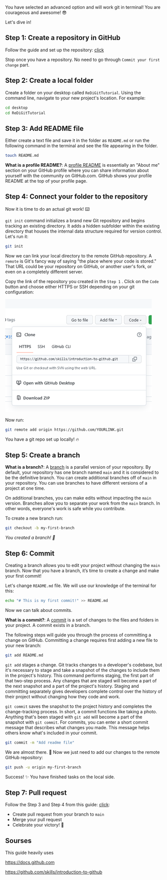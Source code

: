 You have selected an advanced option and will work git in terminal! You are courageous and awesome! :sunglasses:

Let's dive in!

## Step 1: Create a repository in GitHub

Follow the guide and set up the repository: [click](https://docs.github.com/en/get-started/quickstart/create-a-repo)

Stop once you have a repository. No need to go through `Commit your first change` part.

## Step 2: Create a local folder
Create a folder on your desktop called  `ReDiGitTutorial`. Using the command line, navigate to your new project's location. For example:
```bash
cd desktop
cd ReDiGitTutorial
```

## Step 3: Add README file
Either create a text file and save it in the folder as `README.md` or run the following command in the terminal and see the file appearing in the folder.
```bash
touch README.md
```

**What is a profile README?**: A [profile README](https://docs.github.com/account-and-profile/setting-up-and-managing-your-github-profile/customizing-your-profile/managing-your-profile-readme) is essentially an "About me" section on your GitHub profile where you can share information about yourself with the community on GitHub.com. GitHub shows your profile README at the top of your profile page.

## Step 4: Connect your folder to the repository
Now it is time to do an actual git work! :keyboard:

 `git init` command initializes a brand new Git repository and begins tracking an existing directory. It adds a hidden subfolder within the existing directory that houses the internal data structure required for version control. Let's run it:
 ```bash
git init
```

Now we can link your local directory to the  remote GitHub repository. A `remote` is Git's fancy way of saying "the place where your code is stored." That URL could be your repository on GitHub, or another user's fork, or even on a completely different server.

Copy the link of the repository you created in the `Step 1` . Click on the `Code` button and choose either HTTPS or SSH depending on your git configuration:

![code_clone](./pics/code_clone.png)

Now run:
 ```bash
git remote add origin https://github.com/YOURLINK.git
```
You have a git repo set up locally! :fire:

## Step 5: Create a branch

**What is a branch?**: A [branch](https://docs.github.com/en/get-started/quickstart/github-glossary#branch) is a parallel version of your repository. By default, your repository has one branch named `main` and it is considered to be the definitive branch. You can create additional branches off of `main` in your repository. You can use branches to have different versions of a project at one time.

On additional branches, you can make edits without impacting the `main` version. Branches allow you to separate your work from the `main` branch. In other words, everyone's work is safe while you contribute.

To create a new branch run:
 ```bash
git checkout -b my-first-branch
```

_You created a branch! :tada:_

## Step 6: Commit
 Creating a branch allows you to edit your project without changing the `main` branch. Now that you have a branch, it’s time to create a change and make your first commit!

 Let's change `README.md` file. We will use our knowledge of the terminal for this:
```bash
echo "# This is my first commit!" >> README.md
```

Now we can talk about commits.

 **What is a commit?**: A [commit](https://docs.github.com/pull-requests/committing-changes-to-your-project/creating-and-editing-commits/about-commits) is a set of changes to the files and folders in your project. A commit exists in a branch.

The following steps will guide you through the process of committing a change on GitHub. Committing a change requires first adding a new file to your new branch:
```bash
git add README.md
```

`git add` stages a change. Git tracks changes to a developer's codebase, but it's necessary to stage and take a snapshot of the changes to include them in the project's history. This command performs staging, the first part of that two-step process. Any changes that are staged will become a part of the next snapshot and a part of the project's history. Staging and committing separately gives developers complete control over the history of their project without changing how they code and work.

`git commit` saves the snapshot to the project history and completes the change-tracking process. In short, a commit functions like taking a photo. Anything that's been staged with `git add` will become a part of the snapshot with `git commit`.
For commits, you can enter a short commit message that describes what changes you made. This message helps others know what's included in your commit.
```bash
git commit -m "Add readme file"
```


We are almost there. :wave: Now we just need to add our changes to the remote GitHub repository:
```bash
git push -u origin my-first-branch
```


Success! :sparkles: You have finished tasks on the local side.

## Step 7: Pull request
Follow the Step 3 and Step 4 from this guide: [click](https://github.com/skills/introduction-to-github#step-3-open-a-pull-request):
- Create pull request from your branch to `main`
- Merge your pull request
- Celebrate your victory! :dancers:


## Sourses
This guide heavily uses

https://docs.github.com

https://github.com/skills/introduction-to-github